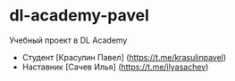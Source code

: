 # dl-academy-pavel
Учебный проект в DL Academy
* Студент [Красулин Павел] (https://t.me/krasulinpavel)
* Наставник [Сачев Илья] (https://t.me/ilyasachev)